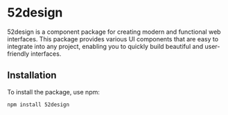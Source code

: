 # 52design

52design is a component package for creating modern and functional web interfaces. This package provides various UI components that are easy to integrate into any project, enabling you to quickly build beautiful and user-friendly interfaces.

## Installation

To install the package, use npm:

```bash
npm install 52design

